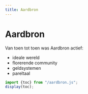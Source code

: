 ```yaml
---
title: Aardbron
---
```

# Aardbron
Van toen tot toen was Aardbron actief:
- ideale wereld
- florerende community
- geldsystemen
- pareltaal
~~~js
import {toc} from "/aardbron.js";
display(toc);
~~~